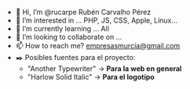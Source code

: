 - 👋 Hi, I’m @rucarpe Rubén Carvalho Pérez
- 👀 I’m interested in ... PHP, JS, CSS, Apple, Linux...
- 🌱 I’m currently learning ... All
- 💞️ I’m looking to collaborate on ...
- 📫 How to reach me? empresasmurcia@gmail.com
- ✒️ Posibles fuentes para el proyecto:
  - "Another Typewriter" -> **Para la web en general**
  - "Harlow Solid Italic" -> **Para el logotipo**

<!---
rucarpe/rucarpe is a ✨ special ✨ repository because its `README.md` (this file) appears on your GitHub profile.
You can click the Preview link to take a look at your changes.
--->
